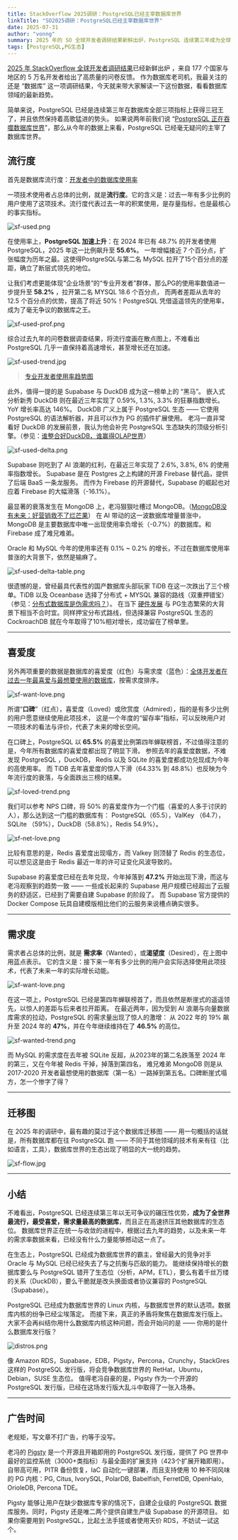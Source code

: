 ```yaml
---
title: StackOverflow 2025调研：PostgreSQL已经主宰数据库世界
linkTitle: "SO2025调研：PostgreSQL已经主宰数据库世界"
date: 2025-07-31
author: "vonng"
summary: 2025 年的 SO 全球开发者调研结果新鲜出炉，PostgreSQL 连续第三年成为全球最流行，最受喜爱，需求量最高的数据库。已经没有什么力量能阻止 PostgreSQL 吞噬整个数据库世界了！
tags: [PostgreSQL,PG生态]
---
```


[2025 年 StackOverflow 全球开发者调研结果](https://survey.stackoverflow.co/2025/technology#2-databases)已经新鲜出炉
，来自 177 个国家与地区的 5 万名开发者给出了高质量的问卷反馈。
作为数据库老司机，我最关注的还是 “数据库” 这一项调研结果，今天就来带大家解读一下这份数据，看看数据库领域的最新趋势。

简单来说，PostgreSQL 已经是连续第三年在数据库全部三项指标上获得三冠王了，并且依然保持着高歌猛进的势头。
如果说两年前我们说 “[PostgreSQL 正在吞噬数据库世界](/pg/pg-eat-db-world)”，那么从今年的数据上来看，PostgreSQL 已经毫无疑问的主宰了数据库世界。


## 流行度

首先是数据库流行度：[开发者中的数据库使用率](https://survey.stackoverflow.co/2025/technology#1-databases)

一项技术使用者占总体的比例，就是**流行度**。它的含义是：过去一年有多少比例的用户使用了这项技术。流行度代表过去一年的积累使用，是存量指标，也是最核心的事实指标。

![sf-used.png](sf-used.png)

在使用率上，**PostgreSQL 加速上升**：在 2024 年已有 48.7% 的开发者使用 PostgreSQL，2025 年这一比例飙升至 **55.6%**。
一年增幅接近 7 个百分点，扩张幅度为历年之最。这使得PostgreSQL与第二名 MySQL 拉开了15个百分点的差距，确立了断层式领先的地位。

让我们考虑更能体现“企业场景”的“专业开发者”群体，那么PG的使用率数值进一步提升至 **58.2%** ，拉开第二名 MYSQL 18.6 个百分点，
而两者差距从去年的 12.5 个百分点的优势，提高了将近 50%！PostgreSQL 凭借遥遥领先的使用率，成为了毫无争议的数据库之王。

![sf-used-prof.png](sf-used-prof.png)

综合过去九年的问卷数据调查结果，将流行度画在散点图上，不难看出 PostgreSQL 几乎一直保持着高速增长，甚至增长还在加速。

![sf-used-trend.jpg](sf-used-trend.jpg)

> [专业开发者使用率趋势图](https://g.pgsty.com/d/sf-survey/stackoverflow-survey?orgId=1&from=2016-12-31T00:00:00.000Z&to=2025-01-31T00:00:00.000Z&timezone=browser&viewPanel=panel-10)

此外，值得一提的是 Supabase 与 DuckDB 成为这一榜单上的 “黑马”。
嵌入式分析新秀 DuckDB 则在最近三年实现了 0.59%, 1.3%, 3.3% 的狂暴指数增长。YoY 增长率高达 146%。
DuckDB 广义上属于 PostgreSQL 生态 —— 它使用 PostgreSQL 的语法解析器，并且可以作为 PG 的插件扩展使用。
老冯一直非常看好 DuckDB 的发展前景，我认为他会补完 PostgreSQL 生态缺失的顶级分析引擎。（参见：[谁整合好DuckDB，谁赢得OLAP世界](/pg/pg-duckdb)）

![sf-used-delta.png](sf-used-delta.png)

Supabase 则吃到了 AI 浪潮的红利，在最近三年实现了 2.6%, 3.8%, 6% 的使用率指数增长。
Supabase 是在 Postgres 之上构建的开源 Firebase 替代品，提供了后端 BaaS 一条龙服务。
而作为 Firebase 的开源替代，Supabase 的崛起也对应着 Firebase 的大幅滑落（-16.1%）。

最显著的衰落发生在 MongoDB 上，老冯狠狠吐槽过 MongoDB。（[MongoDB没有未来：好营销救不了烂芒果](/db/bad-mongo)）
在 AI 带动的这一波数据库增量普涨中，MongoDB 是主要数据库中唯一出现使用率负增长（-0.7%）的数据库。和 Firebase 成了难兄难弟。

Oracle 和 MySQL 今年的使用率还有 0.1% ~ 0.2% 的增长，不过在数据库使用率普涨的大背景下，依然是输麻了。

![sf-used-delta-table.png](sf-used-delta-table.png)

很遗憾的是，曾经最具代表性的国产数据库头部玩家 TiDB 在这一次跌出了三个榜单。TiDB 以及 Oceanbase 选择了分布式 + MYSQL 兼容的路线（双重押错宝）（参见：[分布式数据库是伪需求吗？](/db/distributive-bullshit)）。
在当下 [硬件发展](/cloud/bonus) 与 PG生态繁荣的大背景下相当不合时宜。同样押宝分布式路线，但选择兼容 PostgreSQL 生态的 CockroachDB 就在今年取得了10%相对增长，成功留在了榜单里。




------

## 喜爱度

另外两项重要的数据是数据库的喜爱度（红色）与需求度（蓝色）：[全体开发者在过去一年最喜爱与最想要使用的数据库](https://survey.stackoverflow.co/2025/technology#2-databases)，按需求度排序。

![sf-want-love.png](sf-want-love.png)

所谓“**口碑**”（红点），喜爱度（Loved）或欣赏度（Admired），指的是有多少比例的用户愿意继续使用此项技术，
这是一个年度的“留存率”指标，可以反映用户对一项技术的看法与评价，代表了未来的增长空间。

在口碑上，PostgreSQL 以 **65.5%** 的喜爱比例第四年蝉联榜首，不过值得注意的是，今年所有数据库的喜爱度都出现了明显下滑。
参照去年的喜爱度数据，不难发现 PostgreSQL ，DuckDB， Redis 以及 SQLite 的喜爱度都成功兑现成为今年的高使用率。
而 TiDB 去年喜爱度的惊人下滑（64.33% 到 48.8%）也反映为今年流行度的衰落，与全面跌出三榜的结果。

![sf-loved-trend.png](sf-loved-trend.png)

我们可以参考 NPS 口碑，将 50% 的喜爱度作为一个门槛（喜爱的人多于讨厌的人），那么达到这一门槛的数据库有：
PostgreSQL（65.5），ValKey （64.7），SQLite （59%），DuckDB（58.8%），Redis 54.9%）。

![sf-net-love.png](sf-net-love.png)

比较有意思的是，Redis 喜爱度出现塌方，而 Valkey 则顶替了 Redis 的生态位，可以想见这是由于 Redis 最近一年的许可证变化风波导致的。

Supabase 的喜爱度已经在去年兑现，今年掉落到 **47.2%** 开始出现下滑，而这与老冯观察到的趋势一致 —— 
一些成长起来的 Supabase 用户规模已经超出了云服务的舒适区，已经到了需要自建 Supabase 的阶段了。
而 Supabase 官方提供的 Docker Compose 玩具自建模版相比他们的云服务来说槽点确实很多。


------

## 需求度

需求者占总体的比例，就是 **需求率**（Wanted），或**渴望度**（Desired），在上图中用蓝点表示。
它的含义是：接下来一年有多少比例的用户会实际选择使用此项技术，代表了未来一年的实际增长动能。

![sf-want-love.png](sf-want-love.png)

在这一项上，PostgreSQL 已经是第四年蝉联榜首了，而且依然是断崖式的遥遥领先，以惊人的差距与后来者拉开距离。
在最近两年，因为受到 AI 浪潮与向量数据库需求的拉动，PostgreSQL 的需求量出现了惊人的激增：
从 2022 年的 19% 飙升至 2024 年的 **47%**，并在今年继续维持在了 **46.5%** 的高位。

![sf-wanted-trend.png](sf-wanted-trend.png)

而 MySQL 的需求度在去年被 SQLite 反超，从2023年的第二名跌落至 2024 年的第三，又在今年被 Redis 干掉，掉落到第四名， 
难兄难弟 MongoDB 则是从 2017-2020 开发者最想使用的数据库（第一名）一路掉到第五名。口碑断崖式塌方，怎一个惨字了得？


------

## 迁移图

在 2025 年的调研中，最有趣的莫过于这个数据库迁移图 —— 用一句概括的话就是，所有数据库都在往 PostgreSQL 跑 —— 
不同于其他领域的技术有来有往（比如语言，工具），数据库世界的生态出现了明显的大一统的趋势。

![sf-flow.jpg](sf-flow.jpg)



------

## 小结

不难看出，PostgreSQL 已经连续第三年以无可争议的碾压性优势，**成为了全世界最流行，最受喜爱，需求量最高的数据库**，而且正在高速挤压其他数据库的生态位。
数据库世界正在统一与收敛的进程中，根据过去九年的趋势，以及未来一年的需求率数据来看，已经没有什么力量能够撼动这一点了。

在生态上，PostgreSQL 已经成为数据库世界的霸主，曾经最大的竞争对手 Oracle 与 MySQL 已经已经失去了与之抗衡与匹敌的能力。
能继续保持增长的数据库要么与 PostgreSQL 错开了生态位（分析，APM，ETL），要么有着千丝万缕的关系（DuckDB），要么干脆就是改头换面或者协议兼容的 PostgreSQL（Supabase）。

PostgreSQL 已经成为数据库世界的 Linux 内核，与数据库世界的默认选项。数据库内核的纷争已经尘埃落定。
而接下来，真正的矛盾将聚焦在数据库发行版上。大家不会再纠结你用什么数据库内核这种问题，而会开始问的是 —— 你用的是什么数据库发行版？

![distros.png](distros.png)

像 Amazon RDS，Supabase，EDB，Pigsty，Percona，Crunchy，StackGres 这样的 PostgreSQL 发行版，将会竞争数据库世界的 RetHat，Ubuntu，Debian，SUSE 生态位。
值得老冯自豪的是，Pigsty 作为一个开源的 PostgreSQL 发行版，已经在这场发行版大乱斗中取得了一张入场券。


--------

## 广告时间

老规矩，写文章不打广告，约等于没写。

老冯的 [Pigsty](https://pgsty.com/zh) 是一个开源且开箱即用的 PostgreSQL 发行版，提供了 PG 世界中最好的监控系统（3000+类指标）与最全面的扩展支持（423个扩展开箱即用）。
自带高可用，PITR 备份恢复，IaC 自动化一键部署，而且支持使用 10 种不同风味的 PG 内核：PG, Citus, IvorySQL, PolarDB, Babelfish, FerretDB, OpenHalo, OrioleDB, Percona TDE。

Pigsty 能够让用户在缺少数据库专家的情况下，自建企业级的 PostgreSQL 数据库服务。同时，Pigsty 还是唯二两个提供自建生产级 Supabase 的开源项目。
如果你需要用到 PostgreSQL，比起土法手搓或者使用天价 RDS，不妨试一试这个。

